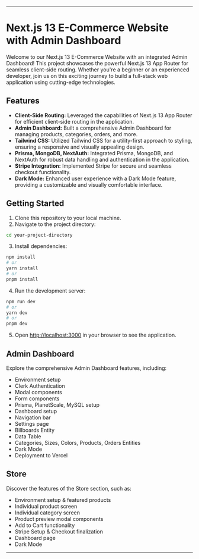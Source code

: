 

---

# Next.js 13 E-Commerce Website with Admin Dashboard

Welcome to our Next.js 13 E-Commerce Website with an integrated Admin Dashboard! This project showcases the powerful Next.js 13 App Router for seamless client-side routing. Whether you're a beginner or an experienced developer, join us on this exciting journey to build a full-stack web application using cutting-edge technologies.

## Features

- **Client-Side Routing:** Leveraged the capabilities of Next.js 13 App Router for efficient client-side routing in the application.
- **Admin Dashboard:** Built a comprehensive Admin Dashboard for managing products, categories, orders, and more.
- **Tailwind CSS:** Utilized Tailwind CSS for a utility-first approach to styling, ensuring a responsive and visually appealing design.
- **Prisma, MongoDB, NextAuth:** Integrated Prisma, MongoDB, and NextAuth for robust data handling and authentication in the application.
- **Stripe Integration:** Implemented Stripe for secure and seamless checkout functionality.
- **Dark Mode:** Enhanced user experience with a Dark Mode feature, providing a customizable and visually comfortable interface.

## Getting Started

1. Clone this repository to your local machine.
2. Navigate to the project directory:

```bash
cd your-project-directory
```

3. Install dependencies:

```bash
npm install
# or
yarn install
# or
pnpm install
```

4. Run the development server:

```bash
npm run dev
# or
yarn dev
# or
pnpm dev
```

5. Open [http://localhost:3000](http://localhost:3000) in your browser to see the application.

## Admin Dashboard

Explore the comprehensive Admin Dashboard features, including:

- Environment setup
- Clerk Authentication
- Modal components
- Form components
- Prisma, PlanetScale, MySQL setup
- Dashboard setup
- Navigation bar
- Settings page
- Billboards Entity
- Data Table
- Categories, Sizes, Colors, Products, Orders Entities
- Dark Mode
- Deployment to Vercel

## Store

Discover the features of the Store section, such as:

- Environment setup & featured products
- Individual product screen
- Individual category screen
- Product preview modal components
- Add to Cart functionality
- Stripe Setup & Checkout finalization
- Dashboard page
- Dark Mode



---
